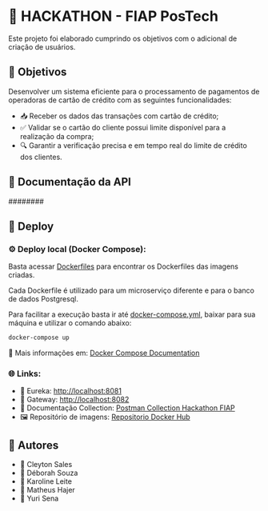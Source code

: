 # 🚀 HACKATHON - FIAP PosTech

Este projeto foi elaborado cumprindo os objetivos com o adicional de criação de usuários.

## 🎯 Objetivos

Desenvolver um sistema eficiente para o processamento de pagamentos de operadoras de cartão de crédito com as seguintes funcionalidades:

- 📥 Receber os dados das transações com cartão de crédito;
- ✅ Validar se o cartão do cliente possui limite disponível para a realização da compra;
- 🔍 Garantir a verificação precisa e em tempo real do limite de crédito dos clientes.

## 📑 Documentação da API

########

## 🚀 Deploy

### ⚙️ Deploy local (Docker Compose):

Basta acessar [Dockerfiles](https://github.com/matheushajer/hackaton-pos-tech-fiap/tree/master/deployment/images) para encontrar os Dockerfiles das imagens criadas.

Cada Dockerfile é utilizado para um microserviço diferente e para o banco de dados Postgresql.

Para facilitar a execução basta ir até [docker-compose.yml](https://github.com/matheushajer/hackaton-pos-tech-fiap/blob/master/deployment/docker-compose.yml), baixar para sua máquina e utilizar o comando abaixo:

```bash
docker-compose up
```

🔗 Mais informações em: [Docker Compose Documentation](https://docs.docker.com/compose/)

### 🌐 Links:
- 📌 Eureka: [http://localhost:8081](http://localhost:8081)
- 📌 Gateway: [http://localhost:8082](http://localhost:8082)
- 📄 Documentação Collection: [Postman Collection Hackathon FIAP](https://github.com/matheushajer/hackaton-pos-tech-fiap/blob/master/Hackathon-APIs.postman_collection.json)
- 🖼️ Repositório de imagens: [Repositorio Docker Hub](https://hub.docker.com/repository/docker/yuriesena/hackaton-fiap/tags)

## 👥 Autores

- 👤 Cleyton Sales
- 👤 Déborah Souza
- 👤 Karoline Leite
- 👤 Matheus Hajer
- 👤 Yuri Sena
